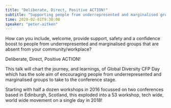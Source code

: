 ```yaml
---
title: "Deliberate, Direct, Positive ACTION!"
subtitle: "Supporting people from underrepresented and marginalised groups "
time: 2020-02-01T9:30:00
speaker: "peter-aitken"
---
```

How can you include, welcome, provide support, safety and a confidence boost to people from underrepresented and marginalised groups that are absent from your community/workplace?

Deliberate, Direct, Positive ACTION!

This talk will chart the journey, and learnings, of Global Diversity CFP Day which has the sole aim of encouraging people from underrepresented and marginalised groups to take to the conference stage.

Starting with half a dozen workshops in 2016 focussed on two conferences based in Edinburgh, Scotland, this exploded into a 53 workshop, tech wide, world wide movement on a single day in 2018!
